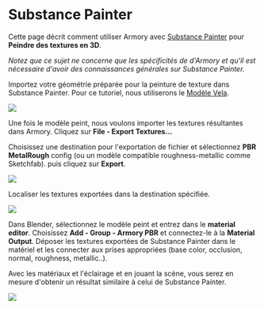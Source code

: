 # Substance Painter

Cette page décrit comment utiliser Armory avec [Substance Painter](https://www.allegorithmic.com/products/substance-painter) pour **Peindre des textures en 3D**.

*Notez que ce sujet ne concerne que les spécificités de d'Armory et qu'il est nécessaire d'avoir des connaissances générales sur Substance Painter.*

Importez votre géométrie préparée pour la peinture de texture dans Substance Painter. Pour ce tutoriel, nous utiliserons le [Modèle Vela](https://share.allegorithmic.com/libraries/1633).

![](./tooling/img/subst/0.jpg)

Une fois le modèle peint, nous voulons importer les textures résultantes dans Armory. Cliquez sur **File - Export Textures...**

Choisissez une destination pour l'exportation de fichier et sélectionnez **PBR MetalRough** config (ou un modèle compatible roughness-metallic comme Sketchfab). puis cliquez sur **Export**.





![](./tooling/img/subst/1.jpg)

Localiser les textures exportées dans la destination spécifiée.

![](./tooling/img/subst/2.jpg)

Dans Blender, sélectionnez le modèle peint et entrez dans le **material editor**. Choisissez **Add - Group - Armory PBR** et connectez-le à la **Material Output**. Déposer les textures exportées de Substance Painter dans le matériel et les connecter aux prises appropriées (base color, occlusion, normal, roughness, metallic..).

Avec les matériaux et l'éclairage et en jouant la scène, vous serez en mesure d'obtenir un résultat similaire à celui de Substance Painter.

![](./tooling/img/subst/3.jpg)
